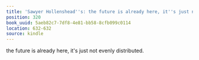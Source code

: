 ```yaml
---
title: 'Sawyer Hollenshead''s: the future is already here, it''s just not evenly distributed…'
position: 320
book_uuid: 5aeb82c7-7df8-4e81-bb58-8cfb099c0114
location: 632-632
source: kindle
---
```


the future is already here, it's just not evenly distributed.